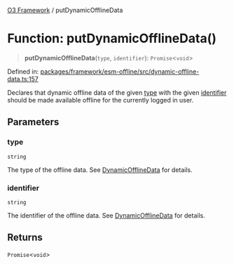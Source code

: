 [O3 Framework](../API.md) / putDynamicOfflineData

# Function: putDynamicOfflineData()

> **putDynamicOfflineData**(`type`, `identifier`): `Promise`\<`void`\>

Defined in: [packages/framework/esm-offline/src/dynamic-offline-data.ts:157](https://github.com/openmrs/openmrs-esm-core/blob/85cde3ce59cd3d29230c98040a3f53525e808725/packages/framework/esm-offline/src/dynamic-offline-data.ts#L157)

Declares that dynamic offline data of the given [type](#putdynamicofflinedata) with the given [identifier](#putdynamicofflinedata)
should be made available offline for the currently logged in user.

## Parameters

### type

`string`

The type of the offline data. See [DynamicOfflineData](../interfaces/DynamicOfflineData.md) for details.

### identifier

`string`

The identifier of the offline data. See [DynamicOfflineData](../interfaces/DynamicOfflineData.md) for details.

## Returns

`Promise`\<`void`\>
